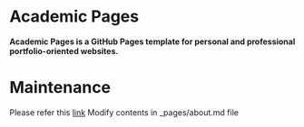 # Academic Pages
**Academic Pages is a GitHub Pages template for personal and professional portfolio-oriented websites.**

# Maintenance
Please refer this [link](https://blog.csdn.net/qd1813100174/article/details/128604858)
Modify contents in _pages/about.md file
